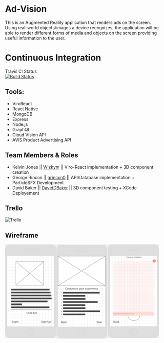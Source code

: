 # Ad-Vision

This is an Augmented Reality application that renders ads on the screen. Using real-world objects/images a device recognizes, the application will be able to render different forms of media and objects on the screen providing useful information to the user. 

# Continuous Integration
Travis CI Status\
[![Build Status](https://travis-ci.com/Wizkym/Ad-Vision.svg?branch=master)](https://travis-ci.com/Wizkym/Ad-Vision)

## Tools:

* ViroReact
* React Native
* MongoDB
* Express
* Node.js
* GraphQL
* Cloud Vision API
* AWS Product Advertising API

## Team Members & Roles

* Kelvin Jones || [Wizkym](https://github.com/Wizkym) || Viro-React implementation + 3D component creation
* George Rincon || [grincon0](https://github.com/grincon0) || API/Database implementation + ParticleSFX Development
* David Baker || [DavidDBaker](https://github.com/DavidDBaker) || 3D component testing + XCode Deployement

## Trello
![Trello](/js/res/trello.png)

## Wireframe
![Layout](/js/res/wire.png)

